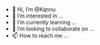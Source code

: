 - 👋 Hi, I’m @Kqnnu
- 👀 I’m interested in ...
- 🌱 I’m currently learning ...
- 💞️ I’m looking to collaborate on ...
- 📫 How to reach me ...

<!---
Kqnnu/Kqnnu is a ✨ special ✨ repository because its `README.md` (this file) appears on your GitHub profile.
You can click the Preview link to take a look at your changes.
--->
